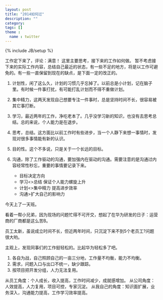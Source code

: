```yaml
---
layout: post
title: "2014如何过"
description: ""
category: 
tags: []
theme :
  name : twitter
---
```

{% include JB/setup %}

工作定下来了，评论：满意！ 这里主要思考，接下来的工作如何做。 暂不考虑接下来的实际工作内容，总结自己最近的状态，有一些不足的地方，将是以工作可避免的。有一些一直保留到现在的缺点，是下面一定的改正的。

1. 计划性，闲了这么久，计划的习惯几乎忘掉了。以前总是小计划，记在脑子里。有时候一件事打扰，有可能打乱计划而不得不重做计划。 
2. 集中精力，这两天发现自己想要专注一件事时，总是坚持时间不长，很容易被其它事打断。 
3. 学习，最近两年的工作，净吃老本了。几乎没学习新的知识，也没有去思考总结。总的来说，个人能力是在退步。 
4. 思考，总结。这方面比以前工作时有些进步，当一个人静下来想一事情时，发现对很多事情能有新的认识。 
5. 目的性。这个不多说，只是关于一个长远的目标。 
6. 沟通，除了工作驱动的沟通，要加强内在驱动的沟通。需要注意的是沟通过内容经常性秒忘，重要的事情要记录下来。
	
	* 目标决定方向 
	* 学习<>总结 保证个人能力螺旋上升 
	* 计划<>集中精力 提高进步效率 
	* 沟通>扩大自己的影响力

今天上了一天班。

看着一帮小兄弟，因为现场的问题忙得不可开交，想起了在华为研发的日子：运营商的厂商都是这么苦B。

员工太新，虽说成立时间不长，但近两年时间，只沉淀下来不到5个老员工?问题很大哟。

主观上，发现同事们的工作挺轻松的。比起华为轻松多了吧。

1. 各自为战，自己照顾自己的一亩三分地，工作量不均衡，能力不均衡。 
2. 需求，问题入口与出口不统一，缺少跟踪。 
3. 按项目把开发分组，人力无法复用。

从员工角度：个人成长，收入提高，工作时间减少，成就感增加。 从公司角度：人效提高，人力复用，项目可控，专家沉淀。 从我自己的角度：知识面扩展，业务深入，沟通能力提高，工作学习效率提高。
